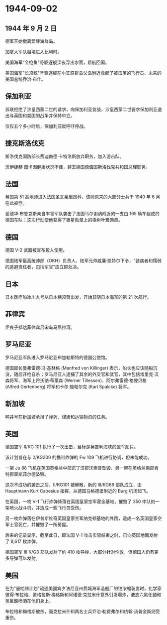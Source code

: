 # 1944-09-02

## 1944 年 9 月 2 日

德军开始撤离爱琴海群岛。

加拿大军队越境进入比利时。

美国海军"金枪鱼"号驱逐舰深夜浮出水面，启航回国。

美国海军"长须鲸"号驱逐舰在小笠原群岛父岛附近救起了被击落的飞行员、未来的美国总统乔治·布什。

## 保加利亚

苏联拒绝了沙皇西蒙二世的请求，向保加利亚宣战，沙皇西蒙二世要求保加利亚退出与英国和美国的战争并保持中立。

仅仅五个多小时后，保加利亚就呼吁停战。

## 捷克斯洛伐克

斯洛伐克国防部长费迪南德·卡特洛斯放弃职务，加入游击队。

沃伊捷赫·图卡因健康状况不佳，辞去德国傀儡国斯洛伐克共和国总理职务。

## 法国

英国第 51 高地师进入法国圣瓦莱里昂科，该师原来的大部分士兵于 1940 年 6
月在此被俘。

爱德华·布鲁克斯亲自率领军队袭击了法国马尔谢讷附近的一支由 165
辆车组成的德国车队；这次行动使他获得了银星勋章上的橡树叶簇勋章。

## 德国

德国 V-2 武器被宣布投入使用。

德国陆军最高统帅部（OKH）负责人、陆军元帅威廉·凯特尔下令，"装病者和懦弱的逃避责任者，包括军官"应立即处决。

## 日本

日本医疗船冰川丸号从日本横须贺出发，开始其随日本海军的第 21 次航行。

## 菲律宾

伊良子抵达菲律宾吕宋岛马尼拉湾。

## 罗马尼亚

罗马尼亚军队进入罗马尼亚布加勒斯特的德国公使馆。

德国部长曼弗雷德·冯·基林格 (Manfred von Killinger)
表示，船长也应该随船沉没，随后开枪自杀；罗马尼亚人逮捕了其余的外交官和武官，其中包括埃里克·汉森将军、海军上将沃纳·蒂莱森
(Werner Tillessen)、阿尔弗雷德·格滕贝格 (Alfred Gertenberg)
将军和卡尔·施帕尔克 (Karl Spalcke) 将军。

## 新加坡

鸭井号在新加坡承担了弹药、煤炭和运输物资的任务。

## 英国

德国空军 II/KG 101 执行了一次出击，目标是英吉利海峡的盟军船只。

该计划旨在与 2/KG200 的携带炸弹的 Fw 109 飞机进行协调，但未能成功。

一架 Ju 88
飞机在英国英格兰中部诺丁汉郡沃索普坠毁，另一架在英格兰南部肯特郡霍斯菲尔德坠毁。

这次不成功的袭击之后，II/KG101 被解散，新的 III/KG66 部队成立，由
Hauptmann Kurt Capesius 指挥，从德国马格德堡附近的 Burg 机场起飞。

在英国，一枚 V-1 飞行炸弹降落在英国皇家空军霍金基地，摧毁了 350
中队的一架喷火战斗机，并造成一些飞行员受伤。

另一枚炸弹落在伊普斯维奇英国皇家空军纳克顿基地的外围，造成一名英国皇家空军士官死亡，并摧毁了一所房屋。

后来的记录显示，截至此日，即法国 V-1
攻击实际结束之时，已向英国地面发射了 8,617 枚炸弹。

德国空军 III K/G3 部队发射了约 410
枚导弹，大部分针对伦敦，但德国人仍有更多导弹可以发射。

## 美国

在为"曼哈顿计划"疏通美国宾夕法尼亚州费城海军造船厂的铀浓缩装置时，化学家彼得·布拉格、道格拉斯·梅格斯和阿诺德·克拉米什意外引发爆炸，液态六氟化铀和氢氟酸喷洒在他们身上。

布拉格和梅格斯被杀，而克拉米什和两名士兵乔治·勒费弗尔和约翰·汤普金斯则受重伤。

